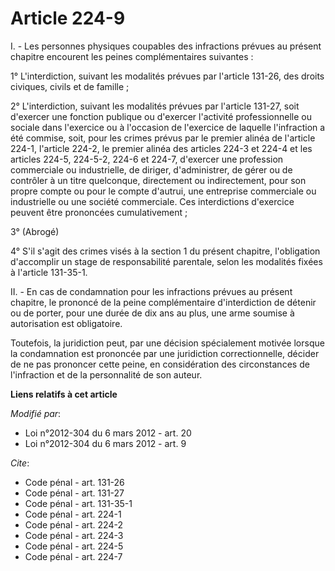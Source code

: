 # Article 224-9

I. - Les personnes physiques coupables des infractions prévues au présent chapitre encourent les peines complémentaires
suivantes : 

1° L'interdiction, suivant les modalités prévues par l'article 131-26, des droits civiques, civils et de famille ; 

2° L'interdiction, suivant les modalités prévues par l'article 131-27, soit d'exercer une fonction publique ou d'exercer
l'activité professionnelle ou sociale dans l'exercice ou à l'occasion de l'exercice de laquelle l'infraction a été commise,
soit, pour les crimes prévus par le premier alinéa de l'article 224-1, l'article 224-2, le premier alinéa des articles 224-3
et 224-4 et les articles 224-5, 224-5-2, 224-6 et 224-7, d'exercer une profession commerciale ou industrielle, de diriger,
d'administrer, de gérer ou de contrôler à un titre quelconque, directement ou indirectement, pour son propre compte ou pour
le compte d'autrui, une entreprise commerciale ou industrielle ou une société commerciale. Ces interdictions d'exercice
peuvent être prononcées cumulativement ; 

3° (Abrogé) 

4° S'il s'agit des crimes visés à la section 1 du présent chapitre, l'obligation d'accomplir un stage de responsabilité
parentale, selon les modalités fixées à l'article 131-35-1. 

II. - En cas de condamnation pour les infractions prévues au présent chapitre, le prononcé de la peine complémentaire
d'interdiction de détenir ou de porter, pour une durée de dix ans au plus, une arme soumise à autorisation est obligatoire. 

Toutefois, la juridiction peut, par une décision spécialement motivée lorsque la condamnation est prononcée par une
juridiction correctionnelle, décider de ne pas prononcer cette peine, en considération des circonstances de l'infraction et
de la personnalité de son auteur.

**Liens relatifs à cet article**

_Modifié par_:

  - Loi n°2012-304 du 6 mars 2012 - art. 20
  - Loi n°2012-304 du 6 mars 2012 - art. 9

_Cite_:

  - Code pénal - art. 131-26
  - Code pénal - art. 131-27
  - Code pénal - art. 131-35-1
  - Code pénal - art. 224-1
  - Code pénal - art. 224-2
  - Code pénal - art. 224-3
  - Code pénal - art. 224-5
  - Code pénal - art. 224-7
